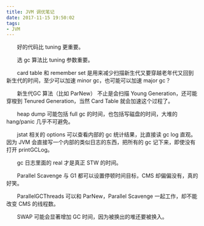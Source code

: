 ```yaml
---
title: JVM 调优笔记
date: 2017-11-15 19:50:02
tags:
- JVM
---
```


&emsp;&emsp;好的代码比 tuning 更重要。

&emsp;&emsp;选 gc 算法比 tuning 参数重要。

&emsp;&emsp;card table 和 remember set 是用来减少扫描新生代又要穿越老年代又回到新生代的时间，至少可以加速 minor gc，也可能可以加速 major gc？

&emsp;&emsp;新生代GC 算法（比如 ParNew） 不止是会扫描 Young Generation，还可能穿梭到 Tenured Generation，当然 Card Table 就会加速这个过程了。

&emsp;&emsp;heap dump 可能包括 full gc 的时间，也包括写磁盘的时间，大堆的 hang/panic 几乎不可避免。

&emsp;&emsp;jstat 相关的 options 可以查看内部的 gc 统计结果，比直接读 gc log 直观。因为 JVM 会直接写一个内部的类似日志的东西，把所有的 gc 记下来，即使没有打开 printGCLog。

&emsp;&emsp;gc 日志里面的 real 才是真正 STW 的时间。

&emsp;&emsp;Parallel Scavenge 与 G1 都可以设置停顿时间目标，CMS 却偏偏没有，真的好笑。

&emsp;&emsp;ParallelGCThreads 可以和 ParNew，Parallel Scavenge 一起工作，却不能改变 CMS 的线程数。

&emsp;&emsp;SWAP 可能会显著增加 GC 时间，因为被换出的堆还要被换入。